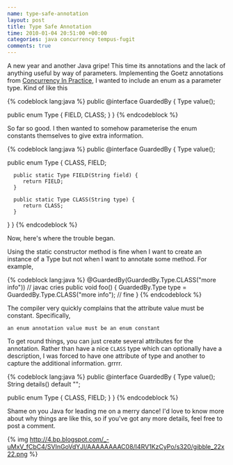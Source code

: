 ```yaml
---
name: type-safe-annotation
layout: post
title: Type Safe Annotation
time: 2010-01-04 20:51:00 +00:00
categories: java concurrency tempus-fugit
comments: true
---
```


A new year and another Java gripe! This time its annotations and the lack of anything useful by way of parameters. Implementing the Goetz annotations from [Concurrency In Practice](http://www.amazon.co.uk/Java-Concurrency-Practice-Brian-Goetz/dp/0321349601?ie=UTF8&tag=diyfiesta&link_code=btl&camp=213689&creative=392969), I wanted to include an enum as a parameter type. Kind of like this

{% codeblock lang:java %}
public @interface GuardedBy {
   Type value();

   public enum Type { FIELD, CLASS; }
}
{% endcodeblock %}


So far so good. I then wanted to somehow parameterise the enum constants themselves to give extra information.

{% codeblock lang:java %}
public @interface GuardedBy {
   Type value();

   public enum Type {
      CLASS, FIELD;

      public static Type FIELD(String field) {
         return FIELD;
      }

      public static Type CLASS(String type) {
         return CLASS;
      }
   }
}
{% endcodeblock %}

  
Now, here's where the trouble began.

<!-- more -->

Using the static constructor method is
fine when I want to create an instance of a Type but not when I want to
annotate some method. For example,

    
{% codeblock lang:java %}
@GuardedBy(GuardedBy.Type.CLASS("more info")) // javac cries
public void foo() {
   GuardedBy.Type type = GuardedBy.Type.CLASS("more info"); // fine
}
{% endcodeblock %}

  
The compiler very quickly complains that the attribute value must be constant.
Specifically,

    
    an enum annotation value must be an enum constant

  
To get round things, you can just create several attributes for the
annotation. Rather than have a nice `CLASS` type which can optionally have a
description, I was forced to have one attribute of type and another to capture
the additional information. grrrr.

    
{% codeblock lang:java %}
public @interface GuardedBy {
   Type value();
   String details() default "";

   public enum Type { CLASS, FIELD; }
}
{% endcodeblock %}

  
Shame on you Java for leading me on a merry dance! I'd love to know more about
why things are like this, so if you've got any more details, feel free to post
a comment.

  
{% img http://4.bp.blogspot.com/_-uMxV_fCbC4/SVInGoVdYJI/AAAAAAAAC08/I4RV1KzCyPo/s320/gibble_22x22.png %}


